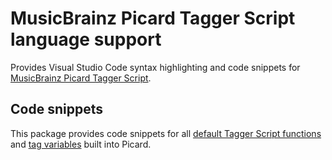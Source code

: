 # MusicBrainz Picard Tagger Script language support

Provides Visual Studio Code syntax highlighting and code snippets for
[MusicBrainz Picard Tagger Script](https://picard.musicbrainz.org/docs/scripting/).

## Code snippets
This package provides code snippets for all
[default Tagger Script functions](http://picard.musicbrainz.org/docs/scripting/#functions)
and [tag variables](http://picard.musicbrainz.org/docs/tags/) built into Picard.